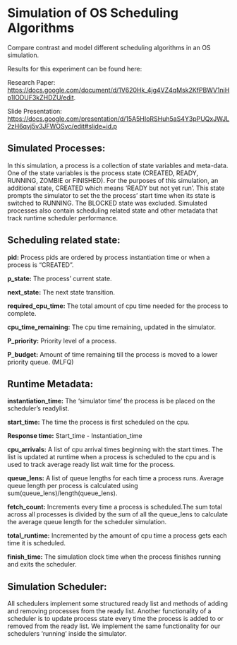 # Simulation of OS Scheduling Algorithms
Compare contrast and model different scheduling algorithms in an OS simulation.

Results for this experiment can be found here: 

Research Paper: https://docs.google.com/document/d/1V620Hk_4jg4VZ4qMsk2KfPBWV1niHp1lODUF3kZHDZU/edit.

Slide Presentation: https://docs.google.com/presentation/d/15A5HIoRSHuh5aS4Y3pPUQxJWJL2zH6qvj5v3JFWOSyc/edit#slide=id.p

## Simulated Processes: 
In this simulation, a process is  a collection of state variables and meta-data. One of the state variables is the process state (CREATED, READY, RUNNING, ZOMBIE or FINISHED). For the purposes of this simulation, an additional state, CREATED which means ‘READY but not yet run’. This state prompts the simulator to set the the process’ start time when its state is switched to RUNNING. The BLOCKED state was excluded. Simulated processes also contain scheduling related state and other metadata that track runtime scheduler performance. 

## Scheduling related state:
**pid:**  Process pids are ordered by process instantiation time or when a process is “CREATED”.

**p_state:** The process’ current state.

**next_state:** The next state transition.

**required_cpu_time:** The total amount of cpu time needed for the process to complete.

**cpu_time_remaining:** The cpu time remaining, updated in the simulator.

**P_priority:** Priority level of a process.

**P_budget:** Amount of time remaining till the process is moved to a lower priority queue. (MLFQ)

## Runtime Metadata:
**instantiation_time:** The ‘simulator time’ the process is be placed on the scheduler’s readylist.

**start_time:** The time the process is first scheduled on the cpu.

**Response time:** Start_time - Instantiation_time

**cpu_arrivals:** A list of cpu arrival times beginning with the start times. The list is updated at runtime when a process is scheduled to the cpu and is used to track average ready list wait time for the process. 

**queue_lens:** A list of queue lengths for each time a process runs. Average queue length per process is calculated using sum(queue_lens)/length(queue_lens).

**fetch_count:** Increments every time  a process is scheduled.The sum total across all processes is divided by the sum of all the queue_lens to calculate the average queue length for the scheduler simulation.

**total_runtime:** Incremented by the amount of cpu time a process gets each time it is scheduled.

**finish_time:** The simulation clock time when the process finishes running and exits the scheduler.

## Simulation Scheduler:
All schedulers implement some structured ready list and methods of adding and removing processes from the ready list. Another functionality of a scheduler is to update process state every time the process is added to or removed from the ready list. We implement the same functionality for our schedulers ‘running’ inside the simulator.
